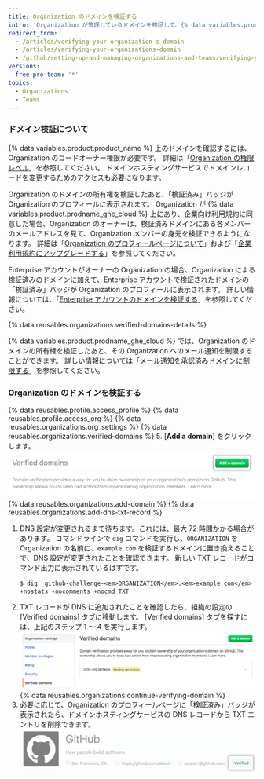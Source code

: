 ```yaml
---
title: Organization のドメインを検証する
intro: 'Organization が管理しているドメインを検証して、{% data variables.product.product_name %} で Organization のアイデンティティを確認できます。'
redirect_from:
  - /articles/verifying-your-organization-s-domain
  - /articles/verifying-your-organizations-domain
  - /github/setting-up-and-managing-organizations-and-teams/verifying-your-organizations-domain
versions:
  free-pro-team: '*'
topics:
  - Organizations
  - Teams
---
```


### ドメイン検証について

{% data variables.product.product_name %} 上のドメインを確認するには、Organization のコードオーナー権限が必要です。 詳細は「[Organization の権限レベル](/articles/permission-levels-for-an-organization)」を参照してください。 ドメインホスティングサービスでドメインレコードを変更するためのアクセスも必要になります。

Organization のドメインの所有権を検証したあと、「検証済み」バッジが Organization のプロフィールに表示されます。 Organization が {% data variables.product.prodname_ghe_cloud %} 上にあり、企業向け利用規約に同意した場合、Organization のオーナーは、検証済みドメインにある各メンバーのメールアドレスを見て、Organization メンバーの身元を検証できるようになります。 詳細は「[Organization のプロフィールページについて](/articles/about-your-organization-s-profile/)」および「[企業利用規約にアップグレードする](/articles/upgrading-to-the-corporate-terms-of-service)」を参照してください。

Enterprise アカウントがオーナーの Organization の場合、Organization による検証済みのドメインに加えて、Enterprise アカウントで検証されたドメインの「検証済み」バッジが Organization のプロフィールに表示されます。 詳しい情報については、「[Enterprise アカウントのドメインを検証する](/github/setting-up-and-managing-your-enterprise/verifying-your-enterprise-accounts-domain)」を参照してください。

{% data reusables.organizations.verified-domains-details %}

{% data variables.product.prodname_ghe_cloud %} では、Organization のドメインの所有権を検証したあと、その Organization へのメール通知を制限することができます。 詳しい情報については「[メール通知を承認済みドメインに制限する](/articles/restricting-email-notifications-to-an-approved-domain)」を参照してください。

### Organization のドメインを検証する

{% data reusables.profile.access_profile %}
{% data reusables.profile.access_org %}
{% data reusables.organizations.org_settings %}
{% data reusables.organizations.verified-domains %}
5. [**Add a domain**] をクリックします。 ![[Add a domain] ボタン](/assets/images/help/organizations/add-a-domain-button.png)
{% data reusables.organizations.add-domain %}
{% data reusables.organizations.add-dns-txt-record %}
1. DNS 設定が変更されるまで待ちます。これには、最大 72 時間かかる場合があります。 コマンドラインで `dig` コマンドを実行し、`ORGANIZATION` を Organization の名前に、`example.com` を検証するドメインに置き換えることで、DNS 設定が変更されたことを確認できます。 新しい TXT レコードがコマンド出力に表示されているはずです。
   ```shell
   $ dig _github-challenge-<em>ORGANIZATION</em>.<em>example.com</em> +nostats +nocomments +nocmd TXT
   ```
8. TXT レコードが DNS に追加されたことを確認したら、組織の設定の [Verified domains] タブに移動します。 [Verified domains] タブを探すには、上記のステップ 1 〜 4 を実行します。 ![保留ドメインを含む確認済みドメイン設定ページ](/assets/images/help/organizations/pending-domain-verification.png)
{% data reusables.organizations.continue-verifying-domain %}
11. 必要に応じて、Organization のプロフィールページに「検証済み」バッジが表示されたら、ドメインホスティングサービスの DNS レコードから TXT エントリを削除できます。 ![検証済みバッジ](/assets/images/help/organizations/verified-badge.png)

